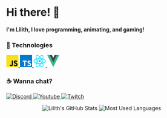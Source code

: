 # Hi there! :milky_way:

#### I'm Lilith, I love programming, animating, and gaming!

### :space_invader: Technologies

<p>
    <!-- <a href="https://dotnet.microsoft.com/">
        <img alt="C#" width="32em" height="32em" src="assets/csharp.svg">
    </a> -->
    <!-- <a href="https://www.oracle.com/java/technologies/">
        <img alt="Java" width="32em" height="32em" src="assets/java.svg">
    </a> -->
    <a href="https://www.javascript.com/">
        <img alt="JavaScript" width="32em" height="32em" src="assets/javascript.svg">
    </a>
    <a href="https://www.typescriptlang.org/">
        <img alt="TypeScript" width="32em" height="32em" src="assets/typescript.svg">
    </a>
    <a href="https://reactjs.org/">
        <img alt="React" width="32em" height="32em" src="assets/react.svg">    
    </a>
    <a href="https://vuejs.org/">
        <img alt="Vue" width="32em" height="32em" src="assets/vue.svg">
    </a>
</p>

### :coffee: Wanna chat?
<p>
    <a href="https://discord.com/users/807994135897571398/">
        <img alt="Discord" src="https://img.shields.io/static/v1?style=flat&logo=discord&logoColor=white&color=%237289DA&label=&message=PrincessDeSynk%231313"/>
    </a>
    <a href="https://www.youtube.com/c/PrincessDeSynk/">
        <img alt="Youtube" src="https://img.shields.io/static/v1?style=flat&logo=youtube&logoColor=white&color=%23FF0000&label=&message=PrincessDeSynk"/>
    </a>
    <a href="https://www.twitch.tv/princessdesynktv/">
        <img alt="Twitch" src="https://img.shields.io/static/v1?style=flat&logo=twitch&logoColor=white&color=%239146FF&label=&message=PrincessDeSynkTV"/>
    </a>
    <!-- <a href="https://www.linkedin.com/in/jaime-daniel-38273a1bb/">
        <img alt="LinkedIn" src="https://img.shields.io/static/v1?style=flat&logo=linkedin&logoColor=white&color=%230A66C1&label=&message=Jaime%20Daniel"/> -->
    </a>
</p>

<!-- <p>
  
</p>

<hr> -->

<p align="center">
    <img alt="Lilith's GitHub Stats" height="160em"  src="https://github-readme-stats.vercel.app/api?username=PrincessDeSynk&theme=material-palenight&show_icons=true">
    <img alt="Most Used Languages" height="160em" src="https://github-readme-stats.vercel.app/api/top-langs/?username=PrincessDeSynk&hide=html&layout=compact&theme=material-palenight">
</p>
